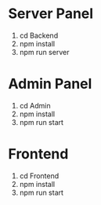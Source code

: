 # Server Panel

1. cd Backend
2. npm install
3. npm run server

# Admin Panel

1. cd Admin
2. npm install
3. npm run start

# Frontend

1. cd Frontend
2. npm install
3. npm run start
